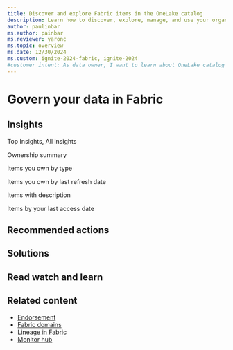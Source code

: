 ```yaml
---
title: Discover and explore Fabric items in the OneLake catalog
description: Learn how to discover, explore, manage, and use your organization's Fabric items in the OneLake catalog.
author: paulinbar
ms.author: painbar
ms.reviewer: yaronc
ms.topic: overview
ms.date: 12/30/2024
ms.custom: ignite-2024-fabric, ignite-2024
#customer intent: As data owner, I want to learn about OneLake catalog's Govern tab, and use it's capabilities to get insights about and govern the data in Fabric that I own.
---
```


# Govern your data in Fabric

## Insights

Top Insights, All insights

Ownership summary

Items you own by type

Items you own by last refresh date

Items with description

Items by your last access date



## Recommended actions

## Solutions

## Read watch and learn

## Related content

* [Endorsement](./endorsement-overview.md)
* [Fabric domains](./domains.md)
* [Lineage in Fabric](./lineage.md)
* [Monitor hub](../admin/monitoring-hub.md)